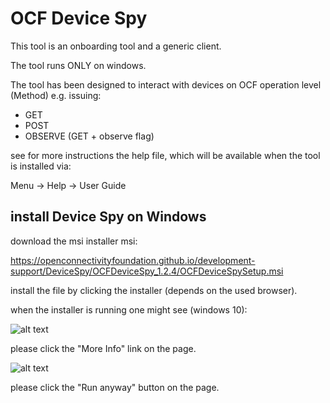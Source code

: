# OCF Device Spy

This tool is an onboarding tool and a generic client.

The tool runs ONLY on windows.

The tool has been designed to interact with devices on OCF operation level (Method) e.g. issuing:
- GET
- POST
- OBSERVE (GET + observe flag)


see for more instructions the help file, which will be available when the tool is installed via:

Menu -&gt; Help -&gt; User Guide

## install Device Spy on Windows

download the msi installer msi:

https://openconnectivityfoundation.github.io/development-support/DeviceSpy/OCFDeviceSpy_1.2.4/OCFDeviceSpySetup.msi


install the file by clicking the installer (depends on the used browser).

when the installer is running one might see (windows 10):

![alt text](https://openconnectivityfoundation.github.io/development-support/DeviceSpy/dont-run.png "More Info")

please click the "More Info" link on the page.


![alt text](https://openconnectivityfoundation.github.io/development-support/DeviceSpy/dont-run.png "Run anyway")


please click the "Run anyway" button on the page.